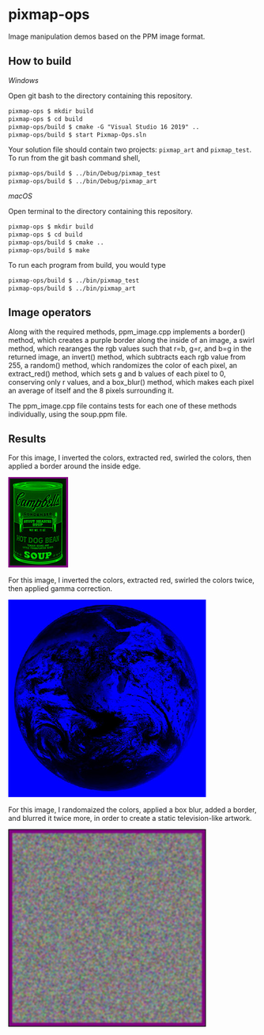 # pixmap-ops

Image manipulation demos based on the PPM image format.

## How to build

*Windows*

Open git bash to the directory containing this repository.

```
pixmap-ops $ mkdir build
pixmap-ops $ cd build
pixmap-ops/build $ cmake -G "Visual Studio 16 2019" ..
pixmap-ops/build $ start Pixmap-Ops.sln
```

Your solution file should contain two projects: `pixmap_art` and `pixmap_test`.
To run from the git bash command shell, 

```
pixmap-ops/build $ ../bin/Debug/pixmap_test
pixmap-ops/build $ ../bin/Debug/pixmap_art
```

*macOS*

Open terminal to the directory containing this repository.

```
pixmap-ops $ mkdir build
pixmap-ops $ cd build
pixmap-ops/build $ cmake ..
pixmap-ops/build $ make
```

To run each program from build, you would type

```
pixmap-ops/build $ ../bin/pixmap_test
pixmap-ops/build $ ../bin/pixmap_art
```

## Image operators

Along with the required methods, ppm_image.cpp implements a border() method, 
which creates a purple border along the inside of an image, a swirl method,
which rearanges the rgb values such that r=b, g=r, and b=g in the returned
image, an invert() method, which subtracts each rgb value from 255, a random()
method, which randomizes the color of each pixel, an extract_red() method,
which sets g and b values of each pixel to 0, conserving only r values, and a 
box_blur() method, which makes each pixel an average of itself and the 8 pixels 
surrounding it. 

The ppm_image.cpp file contains tests for each one of these methods individually,
using the soup.ppm file. 

## Results

For this image, I inverted the colors, extracted red, swirled the colors, then 
applied a border around the inside edge. 

![art1 not found](images/art1.jpg)


For this image, I inverted the colors, extracted red, swirled the colors twice,
then applied gamma correction.

![art2 not found](images/art2.jpg)


For this image, I randomaized the colors, applied a box blur, added a border, and 
blurred it twice more, in order to create a static television-like artwork.

![art3 not found](images/art3.jpg)
